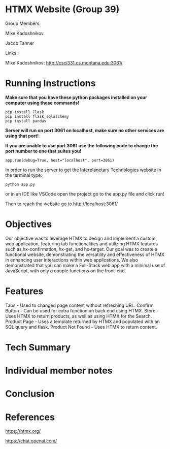 # HTMX Website (Group 39)

Group Members:

Mike Kadoshnikov

Jacob Tanner

Links:

Mike Kadoshnikov: http://csci331.cs.montana.edu:3061/


# Running Instructions
**Make sure that you have these python packages installed on your computer using these commands!**
```
pip install Flask
pip install flask_sqlalchemy
pip install pandas
```



**Server will run on port 3061 on localhost, make sure no other services are using that port!**

**If you are unable to use port 3061 use the following code to change the port number to one that suites you!**




```app.run(debug=True, host="localhost", port=3061)```


In order to run the server to get the Interplanetary Technologies website in the terminal type:


```python app.py```


or in an IDE like VSCode open the project go to the app.py file and click run!

Then to reach the website go to http://localhost:3061/

# Objectives

Our objective was to leverage HTMX to design and implement a custom web application, featuring tab functionalities and utilizing HTMX features such as hx-confirmation, hx-get, and hx-target. Our goal was to create a functional website, demonstrating the versatility and effectiveness of HTMX in enhancing user interactions within web applications. We also demonstrated that you can make a Full-Stack web app with a minimal use of JavaScript, with only a couple functions on the front-end.

# Features
Tabs - Used to changed page content without refreshing URL.
Confirm Button - Can be used for extra function on back end using HTMX.
Store - Uses HTMX to return products, as well as using HTMX for the Search.
Product Page - Uses a template returned by HTMX and populated with an SQL query and flask.
Product Not Found - Uses HTMX to return content.

# Tech Summary

# Individual member notes

# Conclusion

# References


https://htmx.org/


https://chat.openai.com/

